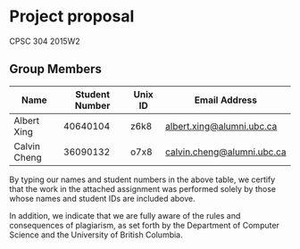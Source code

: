 # Project proposal
CPSC 304 2015W2

## Group Members

| Name           | Student Number | Unix ID | Email Address                   |
| -------------- | -------------- | ------- | ------------------------------- |
| Albert Xing    | 40640104       | z6k8    | albert.xing@alumni.ubc.ca       |
| Calvin Cheng   | 36090132       | o7x8    | calvin.cheng@alumni.ubc.ca      |

By typing our names and student numbers in the above table, we certify that the work in the attached assignment was performed solely by those whose names and student IDs are included above.

In addition, we indicate that we are fully aware of the rules and consequences of plagiarism, as set forth by the Department of Computer Science and the University of British Columbia.
